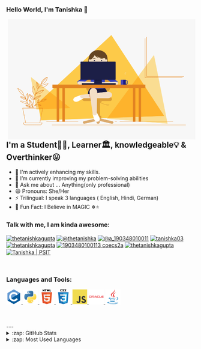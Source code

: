 ### Hello World, I'm Tanishka  👋

 <img align="right" alt="GIF" src="https://github.com/thetanishkagupta/thetanishkagupta/blob/main/github.gif?raw=true" width="500" height="320" />


## I'm a Student👩‍🎓, Learner🏛, knowledgeable💡 & Overthinker😛
- 🔭 I'm actively enhancing my skills.
- 🌱 I’m currently improving my problem-solving abilities
- 💬 Ask me about ... Anything(only professional)
- 😄 Pronouns: She/Her
- ⚡ Trilingual: I speak 3 languages ( English, Hindi, German)
- 👻 Fun Fact: I Believe in MAGIC ❄⭐


### Talk with me, I am kinda awesome:
<p align="left">
<a href="https://linkedin.com/in/thetanishkagupta" target="blank"><img align="center" src="https://raw.githubusercontent.com/rahuldkjain/github-profile-readme-generator/master/src/images/icons/Social/linked-in-alt.svg" alt="thetanishkagupta" height="30" width="40" /></a>
<a href="https://twitter.com/@thetanishka" target="blank"><img align="center" src="https://raw.githubusercontent.com/rahuldkjain/github-profile-readme-generator/master/src/images/icons/Social/twitter.svg" alt="@thetanishka" height="30" width="40" /></a>
<a href="https://www.hackerrank.com/A_1903480100113" target="blank"><img align="center" src="https://raw.githubusercontent.com/rahuldkjain/github-profile-readme-generator/master/src/images/icons/Social/hackerrank.svg" alt="@a_190348010011" height="30" width="40" /></a>
<a href="https://www.codechef.com/users/tanishka03" target="blank"><img align="center" src="https://cdn.jsdelivr.net/npm/simple-icons@3.1.0/icons/codechef.svg" alt="tanishka03" height="30" width="40" /></a>
<a href="https://www.leetcode.com/thetanishkagupta" target="blank"><img align="center" src="https://raw.githubusercontent.com/rahuldkjain/github-profile-readme-generator/master/src/images/icons/Social/leet-code.svg" alt="thetanishkagupta" height="30" width="40" /></a>
<a href="https://www.hackerearth.com/@1903480100113" target="blank"><img align="center" src="https://raw.githubusercontent.com/rahuldkjain/github-profile-readme-generator/master/src/images/icons/Social/hackerearth.svg" alt="1903480100113 coecs2a" height="30" width="40" /></a>
<a href="https://auth.geeksforgeeks.org/user/thetanishkagupta" target="blank"><img align="center" src="https://raw.githubusercontent.com/rahuldkjain/github-profile-readme-generator/master/src/images/icons/Social/geeks-for-geeks.svg" alt="thetanishkagupta" height="30" width="40" /></a>
<a href="https://discord.gg/Tanishka | PSIT" target="blank"><img align="center" src="https://raw.githubusercontent.com/rahuldkjain/github-profile-readme-generator/master/src/images/icons/Social/discord.svg" alt="Tanishka | PSIT" height="30" width="40" /></a>
</p>

<br />

### Languages and Tools:

<p align="left"> <a href="https://www.cprogramming.com/" target="_blank"> <img src="https://raw.githubusercontent.com/devicons/devicon/master/icons/c/c-original.svg" alt="c" width="40" height="40"/> </a> <a href="https://www.python.org" target="_blank"> <img src="https://raw.githubusercontent.com/devicons/devicon/master/icons/python/python-original.svg" alt="python" width="40" height="40"/> </a> <a href="https://www.w3.org/html/" target="_blank"> <img src="https://raw.githubusercontent.com/devicons/devicon/master/icons/html5/html5-original-wordmark.svg" alt="html5" width="40" height="40"/> </a> <a href="https://www.w3schools.com/css/" target="_blank"> <img src="https://raw.githubusercontent.com/devicons/devicon/master/icons/css3/css3-original-wordmark.svg" alt="css3" width="40" height="40"/> </a> <a href="https://developer.mozilla.org/en-US/docs/Web/JavaScript" target="_blank"> <img src="https://raw.githubusercontent.com/devicons/devicon/master/icons/javascript/javascript-original.svg" alt="javascript" width="40" height="40"/> </a> <a href="https://www.oracle.com/" target="_blank"> <img src="https://raw.githubusercontent.com/devicons/devicon/master/icons/oracle/oracle-original.svg" alt="oracle" width="40" height="40"/> </a>  <a href="https://www.java.com" target="_blank"> <img src="https://raw.githubusercontent.com/devicons/devicon/master/icons/java/java-original.svg" alt="java" width="40" height="40"/> </a>  </p>

<br />
<br />
---

<details>
  <summary>:zap: GitHub Stats</summary>

  <img align="left" alt="Tanishka's GitHub Stats" src="https://github-readme-stats.vercel.app/api?username=thetanishkagupta&show_icons=true&hide_border=true" />

</details>

<details>
  <summary>:zap: Most Used Languages</summary>

<img align="left" alt="Tanishka's GitHub Top Languages" src="https://github-readme-stats.vercel.app/api/top-langs/?username=thetanishkagupta" />

</details>


[linkedin]: https://www.linkedin.com/in/thetanishkagupta/
